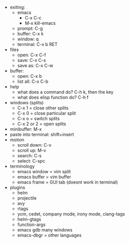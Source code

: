 * exiting:
  * emacs
    * C-x C-c
    * M-x kill-emacs
  * prompt: C-g
  * buffer: C-x k
  * window: q
  * terminal: C-x b RET
* files
  * open: C-x C-f
  * save: C-x C-s
  * save as: C-x C-w
* buffer:
  * open: C-x b
  * list all: C-x C-b
* help
  * what does a command do? C-h k, then the key
  * what does elisp function do? C-h f
* windows (splits)
  * C-x 1 = close other splits
  * C-x 0 = close particular split
  * C-x o = switch splits
  * C-x 2 or 2 = open splits
* minibuffer: M-x
* paste into terminal: shift+insert
* motion
  * scroll down: C-v
  * scroll up: M-v
  * search: C-s
  * select: C-spc
* terminology
  * emacs window = vim split
  * emacs buffer = vim buffer
  * emacs frame = GUI tab (doesnt work in terminal)
* plugins
  * helm
  * projectile
  * avy
  * rtags
  * ycm, cedet, company mode, irony mode, clang-tags
  * helm-gtags
  * function-args
  * emacs gdb many windows
  * emacs-dbgr = other languages
